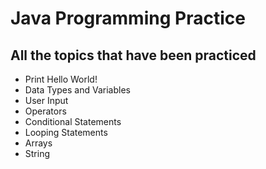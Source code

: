 # **Java Programming Practice**
## All the topics that have been practiced
- Print Hello World!
- Data Types and Variables
- User Input
- Operators
- Conditional Statements
- Looping Statements
- Arrays
- String
